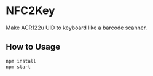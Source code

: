 # NFC2Key #

Make ACR122u UID to keyboard like a barcode scanner.

## How to Usage

```bash
npm install
npm start
```
